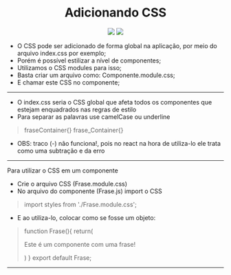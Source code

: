 <h1 align="center"> Adicionando CSS </h1>

<p align="center">
<img src="http://img.shields.io/static/v1?label=STATUS&message=EM%20DESENVOLVIMENTO&color=GREEN&style=for-the-badge"/>
<img src="https://img.shields.io/static/v1?label=Linguagem de programação&message=React&color=d3d523&style=for-the-badge&logo=React"/>
</p>

<p>

* O CSS pode ser adicionado de forma global na aplicação, por meio do arquivo index.css por exemplo;
* Porém é possível estilizar a nível de componentes;
* Utilizamos o CSS modules para isso;
* Basta criar um arquivo como: Componente.module.css;
* E chamar este CSS no componente;

</p>

<hr/>

<p>

* O index.css seria o CSS global que afeta todos os componentes que estejam enquadrados nas regras de estilo
* Para separar as palavras use camelCase ou underline
> fraseContainer{}
> frase_Container{} 
* OBS: traco (-) não funciona!, pois no react na hora de utiliza-lo ele trata como uma subtração e da erro
</p>
<hr/>
<p>
Para utilizar o CSS em um componente

* Crie o arquivo CSS (Frase.module.css)
* No arquivo do componente (Frase.js) import o CSS
> import styles from './Frase.module.css';
* E ao utiliza-lo, colocar como se fosse um objeto:
>function Frase(){
>    return(
>        <div className={styles.fraseContainer}>
>            <p className={styles.fraseContent}>Este é um componente com uma frase!</p>
>        </div>
>    )
>}
>export default Frase; 
</p>
<hr/>